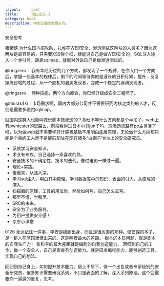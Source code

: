 ```yaml
---
layout:     post
title:      他山之石-3
category: book
description: Web安全的发展方向。
---
```


安全思考

猪猪侠
为什么国内搞攻防，扎堆在WEB安全、渗透测试这两块的人最多？因为这两块是最容易的，只需要XSS弹个框，就能说自己是做WEB安全的，SQL注入输入一个单引号，跑跑sqlmap、就能对外说自己是做渗透测试的。 ​​​

@ringzero： 我有幸经历过的几个方向，都发现了一个规律，在你入门一个方向后，掌握一些基本的规律后，剩下的时间等待你的是漫长的日积月累，提升，反复操练日站的过程，从一个随机的漏洞发现者，变成一个稳定的漏洞发现者。

@ringzero： 两种技能，两个方向都会，你已经升级成安全工程师了。

@muras4ki：市场需求啊，国内大部分公司并不需要研究内核之类的的人才，反倒是需要多跑跑sqlmap。


就国内这群人也能叫做玩脚本做渗透的？基础不牢什么方向都是个半吊子，web上有pwntester的思路么，前端看得过日本小哥jun了吗，玩渗透思路有po主灵活了吗，以为做web就不需要学好计算机基础不用明白底层原理，无论做什么方向都只能是个熟练工人而不是能匹配放在现在诸多“白帽子”title上的安全研究员。

- 系统学习安全知识。
- 术业有专攻。自己选择一条喜欢的路。
- 安全技术的不确定性，技术的迭代。像过电影一样过一遍。
- 理论+实践。
- 慢慢来，从浅入深。
- 学习sql注入，明白其中原理，学习数据库中的知识，表面的引入，从原理的深入。
- 扫描器的原理，工具的用法后，然后如何写，自己怎么去写。
- 那里不懂，学那里。
- SRC的未来。
- 安全为了业务服务。
- 为用户提供安全感！
- 京东小课堂

0126
永远记住一件事，李安是编剧出身，而且是很厉害的那种。张艺谋的本子，是一群人在旅馆里侃出来的。这是两者最大的差距。
根本的本质问题，就是剧本的自我生产力！
张和李的最大差距就是编剧的自我创造能力。
回归到自己的工作，做一个安全人，自己是否会有创造能力。就是研发编程能力，能够创造工具，实现自己的想法。

回归到自己身上，如何提升技术能力。居上不居下，做一个出色或者专家级别的安全研究员，很多知识需要研究系列，不只是表面的了解，深入系列原理，这个会需要你一遍遍的重复，思考。

